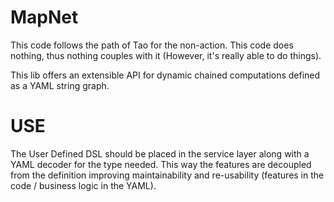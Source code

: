 # MapNet

This code follows the path of Tao for the non-action. This code does nothing, thus nothing couples with it (However, it's really able to do things).

This lib offers an extensible API for dynamic chained computations defined as a YAML string graph.

# USE
The User Defined DSL should be placed in the service layer along with a YAML decoder for the type needed.
This way the features are decoupled from the definition improving maintainability and re-usability (features in the code / business logic in the YAML).
